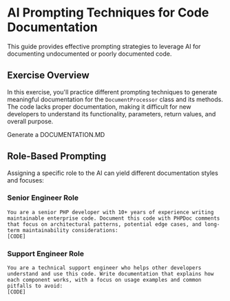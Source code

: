 # AI Prompting Techniques for Code Documentation

This guide provides effective prompting strategies to leverage AI for documenting undocumented or poorly documented code.

## Exercise Overview

In this exercise, you'll practice different prompting techniques to generate meaningful documentation for the `DocumentProcessor` class and its methods. The code lacks proper documentation, making it difficult for new developers to understand its functionality, parameters, return values, and overall purpose.

Generate a DOCUMENTATION.MD


## Role-Based Prompting

Assigning a specific role to the AI can yield different documentation styles and focuses:

### Senior Engineer Role

```
You are a senior PHP developer with 10+ years of experience writing maintainable enterprise code. Document this code with PHPDoc comments that focus on architectural patterns, potential edge cases, and long-term maintainability considerations:
[CODE]
```

### Support Engineer Role

```
You are a technical support engineer who helps other developers understand and use this code. Write documentation that explains how each component works, with a focus on usage examples and common pitfalls to avoid:
[CODE]
```